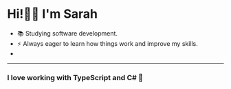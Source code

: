 # Hi!👋🏼 I'm Sarah
- 📚 Studying software development.
- ⚡ Always eager to learn how things work and improve my skills.
- 
---

### I love working with TypeScript and C# 💖


